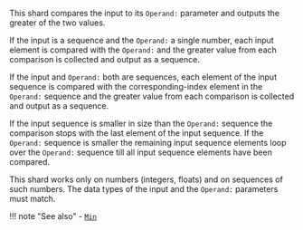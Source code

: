This shard compares the input to its `Operand:` parameter and outputs the greater of the two values.

If the input is a sequence and the `Operand:` a single number, each input element is compared with the `Operand:` and the greater value from each comparison is collected and output as a sequence.

If the input and `Operand:` both are sequences, each element of the input sequence is compared with the corresponding-index element in the `Operand:` sequence and the greater value from each comparison is collected and output as a sequence.

If the input sequence is smaller in size than the `Operand:` sequence the comparison stops with the last element of the input sequence. If the `Operand:` sequence is smaller the remaining input sequence elements loop over the `Operand:` sequence till all input sequence elements have been compared.

This shard works only on numbers (integers, floats) and on sequences of such numbers. The data types of the input and the `Operand:` parameters must match.

!!! note "See also"
    - [`Min`](../Min)
